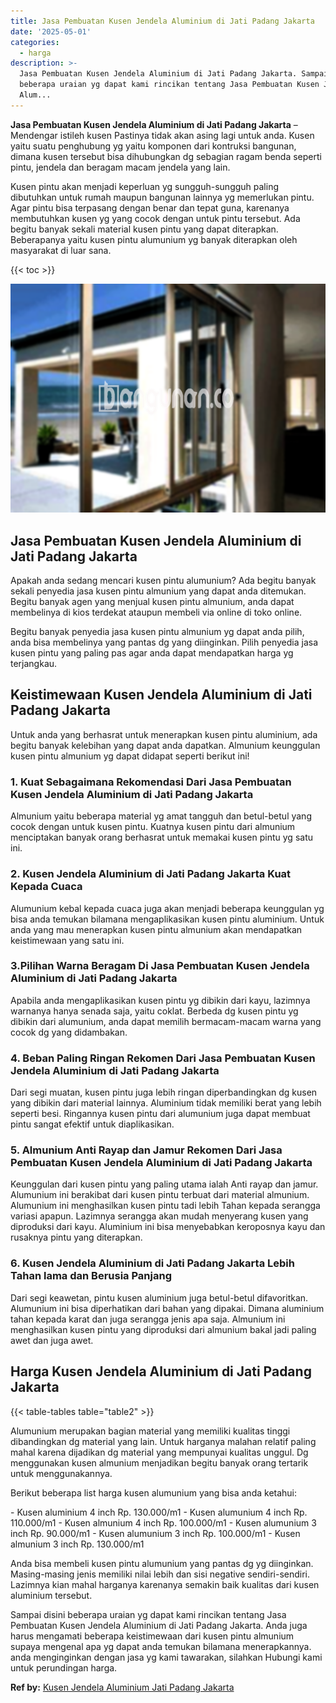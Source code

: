 ```yaml
---
title: Jasa Pembuatan Kusen Jendela Aluminium di Jati Padang Jakarta
date: '2025-05-01'
categories:
  - harga
description: >-
  Jasa Pembuatan Kusen Jendela Aluminium di Jati Padang Jakarta. Sampai disini
  beberapa uraian yg dapat kami rincikan tentang Jasa Pembuatan Kusen Jendela
  Alum...
---
```


**Jasa Pembuatan Kusen Jendela Aluminium di Jati Padang Jakarta** – Mendengar istileh kusen Pastinya tidak akan asing lagi untuk anda. Kusen yaitu suatu penghubung yg yaitu komponen dari kontruksi bangunan, dimana kusen tersebut bisa dihubungkan dg sebagian ragam benda seperti pintu, jendela dan beragam macam jendela yang lain.

Kusen pintu akan menjadi keperluan yg sungguh-sungguh paling dibutuhkan untuk rumah maupun bangunan lainnya yg memerlukan pintu. Agar pintu bisa terpasang dengan benar dan tepat guna, karenanya membutuhkan kusen yg yang cocok dengan untuk pintu tersebut. Ada begitu banyak sekali material kusen pintu yang dapat diterapkan. Beberapanya yaitu kusen pintu alumunium yg banyak diterapkan oleh masyarakat di luar sana.

{{< toc >}}

![Jasa Pembuatan Kusen Jendela Aluminium di Jati Padang Jakarta](/images/harga-kusen-jendela-alumunium-02.png)

## Jasa Pembuatan Kusen Jendela Aluminium di Jati Padang Jakarta

Apakah anda sedang mencari kusen pintu alumunium? Ada begitu banyak sekali penyedia jasa kusen pintu almunium yang dapat anda ditemukan. Begitu banyak agen yang menjual kusen pintu almunium, anda dapat membelinya di kios terdekat ataupun membeli via online di toko online.

Begitu banyak penyedia jasa kusen pintu almunium yg dapat anda pilih, anda bisa membelinya yang pantas dg yang diinginkan. Pilih penyedia jasa kusen pintu yang paling pas agar anda dapat mendapatkan harga yg terjangkau.

## Keistimewaan Kusen Jendela Aluminium di Jati Padang Jakarta

Untuk anda yang berhasrat untuk menerapkan kusen pintu aluminium, ada begitu banyak kelebihan yang dapat anda dapatkan. Almunium keunggulan kusen pintu almunium yg dapat didapat seperti berikut ini!

### 1\. Kuat Sebagaimana Rekomendasi Dari Jasa Pembuatan Kusen Jendela Aluminium di Jati Padang Jakarta

Almunium yaitu beberapa material yg amat tangguh dan betul-betul yang cocok dengan untuk kusen pintu. Kuatnya kusen pintu dari almunium menciptakan banyak orang berhasrat untuk memakai kusen pintu yg satu ini.

### 2\. Kusen Jendela Aluminium di Jati Padang Jakarta Kuat Kepada Cuaca

Alumunium kebal kepada cuaca juga akan menjadi beberapa keunggulan yg bisa anda temukan bilamana mengaplikasikan kusen pintu aluminium. Untuk anda yang mau menerapkan kusen pintu almunium akan mendapatkan keistimewaan yang satu ini.

### 3.Pilihan Warna Beragam Di Jasa Pembuatan Kusen Jendela Aluminium di Jati Padang Jakarta

Apabila anda mengaplikasikan kusen pintu yg dibikin dari kayu, lazimnya warnanya hanya senada saja, yaitu coklat. Berbeda dg kusen pintu yg dibikin dari alumunium, anda dapat memilih bermacam-macam warna yang cocok dg yang didambakan.

### 4\. Beban Paling Ringan Rekomen Dari Jasa Pembuatan Kusen Jendela Aluminium di Jati Padang Jakarta

Dari segi muatan, kusen pintu juga lebih ringan diperbandingkan dg kusen yang dibikin dari material lainnya. Aluminium tidak memiliki berat yang lebih seperti besi. Ringannya kusen pintu dari alumunium juga dapat membuat pintu sangat efektif untuk diaplikasikan.

### 5\. Almunium Anti Rayap dan Jamur Rekomen Dari Jasa Pembuatan Kusen Jendela Aluminium di Jati Padang Jakarta

Keunggulan dari kusen pintu yang paling utama ialah Anti rayap dan jamur. Alumunium ini berakibat dari kusen pintu terbuat dari material almunium. Alumunium ini menghasilkan kusen pintu tadi lebih Tahan kepada serangga variasi apapun. Lazimnya serangga akan mudah menyerang kusen yang diproduksi dari kayu. Aluminium ini bisa menyebabkan keroposnya kayu dan rusaknya pintu yang diterapkan.

### 6\. Kusen Jendela Aluminium di Jati Padang Jakarta Lebih Tahan lama dan Berusia Panjang

Dari segi keawetan, pintu kusen aluminium juga betul-betul difavoritkan. Alumunium ini bisa diperhatikan dari bahan yang dipakai. Dimana aluminium tahan kepada karat dan juga serangga jenis apa saja. Almunium ini menghasilkan kusen pintu yang diproduksi dari almunium bakal jadi paling awet dan juga awet.

## Harga Kusen Jendela Aluminium di Jati Padang Jakarta

{{< table-tables table="table2" >}}

Alumunium merupakan bagian material yang memiliki kualitas tinggi dibandingkan dg material yang lain. Untuk harganya malahan relatif paling mahal karena dijadikan dg material yang mempunyai kualitas unggul. Dg menggunakan kusen almunium menjadikan begitu banyak orang tertarik untuk menggunakannya.

Berikut beberapa list harga kusen alumunium yang bisa anda ketahui:

\- Kusen aluminium 4 inch Rp. 130.000/m1 - Kusen alumunium 4 inch Rp. 110.000/m1 - Kusen almunium 4 inch Rp. 100.000/m1 - Kusen alumunium 3 inch Rp. 90.000/m1 - Kusen alumunium 3 inch Rp. 100.000/m1 - Kusen almunium 3 inch Rp. 130.000/m1

Anda bisa membeli kusen pintu alumunium yang pantas dg yg diinginkan. Masing-masing jenis memiliki nilai lebih dan sisi negative sendiri-sendiri. Lazimnya kian mahal harganya karenanya semakin baik kualitas dari kusen aluminium tersebut.

Sampai disini beberapa uraian yg dapat kami rincikan tentang Jasa Pembuatan Kusen Jendela Aluminium di Jati Padang Jakarta. Anda juga harus mengamati beberapa keistimewaan dari kusen pintu almunium supaya mengenal apa yg dapat anda temukan bilamana menerapkannya. anda menginginkan dengan jasa yg kami tawarakan, silahkan Hubungi kami untuk perundingan harga.

**Ref by:** [Kusen Jendela Aluminium Jati Padang Jakarta](https://id.wikipedia.org/wiki/Kusen)
